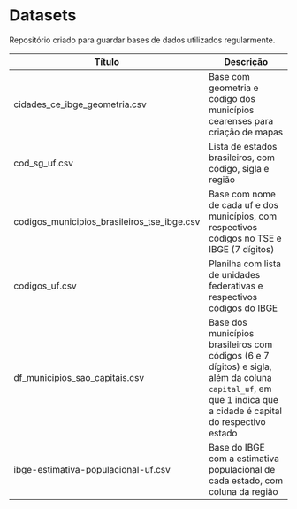 # Datasets

Repositório criado para guardar bases de dados utilizados regularmente.


| Título | Descrição |
| -------- | -------- |
| cidades_ce_ibge_geometria.csv     | Base com geometria e código dos municípios cearenses para criação de mapas     |
| cod_sg_uf.csv     | Lista de estados brasileiros, com código, sigla e região     |
| codigos_municipios_brasileiros_tse_ibge.csv     | Base com nome de cada uf e dos municípios, com respectivos códigos no TSE e IBGE (7 dígitos)     |
| codigos_uf.csv     | Planilha com lista de unidades federativas e respectivos códigos do IBGE     |
| df_municipios_sao_capitais.csv     | Base dos municípios brasileiros com códigos (6 e 7 dígitos) e sigla, além da coluna `capital_uf`, em que 1 indica que a cidade é capital do respectivo estado     |
| ibge-estimativa-populacional-uf.csv     | Base do IBGE com a estimativa populacional de cada estado, com coluna da região     |